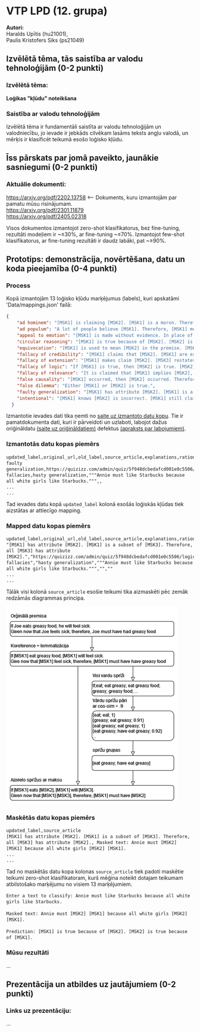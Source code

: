 # VTP LPD (12. grupa)
**Autori:**  
Haralds Upītis (hu21001),  
Paulis Kristofers Siks (ps21049)

## Izvēlētā tēma, tās saistība ar valodu tehnoloģijām (0-2 punkti)
### Izvēlētā tēma:
**Loģikas "kļūdu" noteikšana​**

### Saistība ar valodu tehnoloģijām
Izvēlētā tēma ir fundamentāli saistīta ar valodu tehnoloģijām un valodniecību, jo ievade ir jebkāds cilvēkam lasāms teksts angļu valodā, un mērķis ir klasificēt teikumā esošo loģisko kļūdu.

## Īss pārskats par jomā paveikto, jaunākie sasniegumi (0-2 punkti)
### Aktuālie dokumenti:
https://arxiv.org/pdf/2202.13758 <-- Dokuments, kuru izmantojām par pamatu mūsu risinājumam.  
https://arxiv.org/pdf/2301.11879  
https://arxiv.org/pdf/2405.02318  

Visos dokumentos izmantojot zero-shot klasifikatorus, bez fine-tuning, rezultāti modeļiem ir ~≤30%, ar fine-tuning ~≤70%.
Izmantojot few-shot klasifikatorus, ar fine-tuning rezultāti ir daudz labāki, pat ~≥90%.

## Prototips: demonstrācija, novērtēšana, datu un koda pieejamība (0-4 punkti)
### Process
Kopā izmantojām 13 loģisko kļūdu marķējumus (labels), kuri apskatāmi 'Data/mappings.json' failā:
```json
{
    "ad hominem": "[MSK1] is claiming [MSK2]. [MSK1] is a moron. Therefore, [MSK2] is not true.",
    "ad populum": "A lot of people believe [MSK1]. Therefore, [MSK1] must be true.",
    "appeal to emotion": "[MSK1] is made without evidence. In place of evidence, emotion is used to convince the interlocutor that [MSK1] is true.",
    "circular reasoning": "[MSK1] is true because of [MSK2]. [MSK2] is true because of [MSK1].",
    "equivocation": "[MSK1] is used to mean [MSK2] in the premise. [MSK1] is used to mean [MSK3] in the conclusion.",
    "fallacy of credibility": "[MSK1] claims that [MSK2]. [MSK1] are experts in the field concerning [MSK2]. Therefore, [MSK2] should be believed.",
    "fallacy of extension": "[MSK1] makes claim [MSK2]. [MSK3] restates [MSK2] (in a distorted way). [MSK3] attacks the distorted version of [MSK2]. Therefore, [MSK2] is false.",
    "fallacy of logic": "If [MSK1] is true, then [MSK2] is true. [MSK2] is true. Therefore, [MSK1] is true.",
    "fallacy of relevance": "It is claimed that [MSK1] implies [MSK2], whereas [MSK1] is unrelated to [MSK2].",
    "false causality": "[MSK1] occurred, then [MSK2] occurred. Therefore, [MSK1] caused [MSK2].",
    "false dilemma": "Either [MSK1] or [MSK2] is true.",
    "faulty generalization": "[MSK1] has attribute [MSK2]. [MSK1] is a subset of [MSK3]. Therefore, all [MSK3] has attribute [MSK2].",
    "intentional": "[MSK1] knows [MSK2] is incorrect. [MSK1] still claim that [MSK2] is correct using an incorrect argument."
  }
```
Izmantotie ievades dati tika ņemti no [saite uz izmantoto datu kopu](https://github.com/tmakesense/logical-fallacy/blob/main/dataset-fixed/edu_all_fixed.csv). Tie ir pamatdokumenta dati, kuri ir pārveidoti un uzlaboti, labojot dažus oriģināldatu [(saite uz oriģināldatiem)](https://github.com/causalNLP/logical-fallacy/blob/main/data/edu_all.csv) defektus [(apraksts par labojumiem)](https://www.logical-fallacy.com/articles/dataset-review/).
### Izmantotās datu kopas piemērs
```csv
updated_label,original_url,old_label,source_article,explanations,rationale
faulty generalization,https://quizizz.com/admin/quiz/5f948dcbedafcd001e0c5506/logical-fallacies,hasty generalization,"""Annie must like Starbucks because all white girls like Starbucks.""",,
...
...
```
Tad ievades datu kopā `updated_label` kolonā esošās loģiskās kļūdas tiek aizstātas ar attiecīgo mapping.
### Mapped datu kopas piemērs
```csv
updated_label,original_url,old_label,source_article,explanations,rationale
"[MSK1] has attribute [MSK2]. [MSK1] is a subset of [MSK3]. Therefore, all [MSK3] has attribute [MSK2].","https://quizizz.com/admin/quiz/5f948dcbedafcd001e0c5506/logical-fallacies","hasty generalization","""Annie must like Starbucks because all white girls like Starbucks.""","",""
...
...
```
Tālāk visi kolonā `source_article` esošie teikumi tika aizmaskēti pēc zemāk redzāmās diagrammas principa.

![Masking pipeline diagramma](Results/Premisas_maskesana.drawio2.png)

### Maskētās datu kopas piemērs
```csv
updated_label,source_article
[MSK1] has attribute [MSK2]. [MSK1] is a subset of [MSK3]. Therefore, all [MSK3] has attribute [MSK2]., Masked text: Annie must [MSK2] [MSK1] because all white girls [MSK2] [MSK1]. 
...
...
```

Tad no maskētās datu kopa kolonas `source_article` tiek padoti maskētie teikumi zero-shot klasifikatoram, kurš mēģina noteikt dotajam teikumam atbilstošako marķējumu no visiem 13 marķējumiem.
```csv
Enter a text to classify: Annie must like Starbucks because all white girls like Starbucks.

Masked text: Annie must [MSK2] [MSK1] because all white girls [MSK2] [MSK1]. 

Prediction: [MSK1] is true because of [MSK2]. [MSK2] is true because of [MSK1].
```

### Mūsu rezultāti
...

## Prezentācija un atbildes uz jautājumiem (0-2 punkti)
### Links uz prezentāciju:
...
